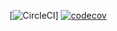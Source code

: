 [![CircleCI](https://circleci.com/gh/skillbotio/default-skill.svg?style=svg&circle-token=efa423477cdf3ac7c0e7850fbebb5576e3c8dea3)]
[![codecov](https://codecov.io/gh/skillbotio/default-skill/branch/master/graph/badge.svg?token=JlrI312rZ6)](https://codecov.io/gh/skillbotio/default-skill)
